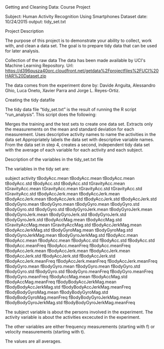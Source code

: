 Getting and Cleaning Data: Course Project

Subject: Human Activity Recognition Using Smartphones Dataset
date: 10/24/2015
output: tidy_set.txt
  

Project Description

The purpose of this project is to demonstrate your ability to collect, work with, and clean a data set. 
The goal is to prepare tidy data that can be used for later analysis.   


Collection of the raw data
The data has been made available by UCI's Machine Learning Repository.
Url: https://d396qusza40orc.cloudfront.net/getdata%2Fprojectfiles%2FUCI%20HAR%20Dataset.zip

The data comes from the experiment done by: Davide Anguita, Alessandro Ghio, Luca Oneto, Xavier Parra and Jorge L. Reyes-Ortiz.

Creating the tidy datafile

The tidy data file “tidy_set.txt” is the result of running the R script “run_analysis”.
This script does the following:

Merges the training and the test sets to create one data set.
Extracts only the measurements on the mean and standard deviation for each measurement. 
Uses descriptive activity names to name the activities in the data set
Appropriately labels the data set with descriptive variable names. 
From the data set in step 4, creates a second, independent tidy data set with the average of each variable for each activity and each subject.

Description of the variables in the tidy_set.txt file


The variables in the tidy set are:

subject
activity
tBodyAcc.mean
tBodyAcc.mean
tBodyAcc.mean
tBodyAcc.std
tBodyAcc.std
tBodyAcc.std
tGravityAcc.mean
tGravityAcc.mean
tGravityAcc.mean
tGravityAcc.std
tGravityAcc.std
tGravityAcc.std
tBodyAccJerk.mean
tBodyAccJerk.mean
tBodyAccJerk.mean
tBodyAccJerk.std
tBodyAccJerk.std
tBodyAccJerk.std
tBodyGyro.mean
tBodyGyro.mean
tBodyGyro.mean
tBodyGyro.std
tBodyGyro.std
tBodyGyro.std
tBodyGyroJerk.mean
tBodyGyroJerk.mean
tBodyGyroJerk.mean
tBodyGyroJerk.std
tBodyGyroJerk.std
tBodyGyroJerk.std
tBodyAccMag.mean
tBodyAccMag.std
tGravityAccMag.mean
tGravityAccMag.std
tBodyAccJerkMag.mean
tBodyAccJerkMag.std
tBodyGyroMag.mean
tBodyGyroMag.std
tBodyGyroJerkMag.mean
tBodyGyroJerkMag.std
fBodyAcc.mean
fBodyAcc.mean
fBodyAcc.mean
fBodyAcc.std
fBodyAcc.std
fBodyAcc.std
fBodyAcc.meanFreq
fBodyAcc.meanFreq
fBodyAcc.meanFreq
fBodyAccJerk.mean
fBodyAccJerk.mean
fBodyAccJerk.mean
fBodyAccJerk.std
fBodyAccJerk.std
fBodyAccJerk.std
fBodyAccJerk.meanFreq
fBodyAccJerk.meanFreq
fBodyAccJerk.meanFreq
fBodyGyro.mean
fBodyGyro.mean
fBodyGyro.mean
fBodyGyro.std
fBodyGyro.std
fBodyGyro.std
fBodyGyro.meanFreq
fBodyGyro.meanFreq
fBodyGyro.meanFreq
fBodyAccMag.mean
fBodyAccMag.std
fBodyAccMag.meanFreq
fBodyBodyAccJerkMag.mean
fBodyBodyAccJerkMag.std
fBodyBodyAccJerkMag.meanFreq
fBodyBodyGyroMag.mean
fBodyBodyGyroMag.std
fBodyBodyGyroMag.meanFreq
fBodyBodyGyroJerkMag.mean
fBodyBodyGyroJerkMag.std
fBodyBodyGyroJerkMag.meanFreq

The subject variable is about the persons involved in the experiment.
The activity variable is about the activities excecuted in the experiment.

The other variables are either frequency measurements (starting with f) or velocity measurements (starting with t).

The values are all averages.
